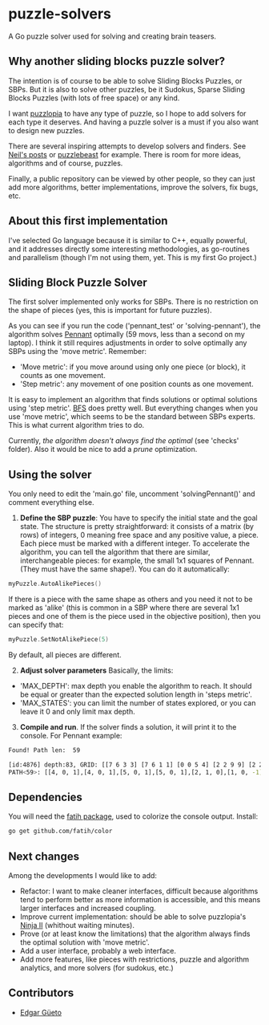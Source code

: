 # puzzle-solvers
A Go puzzle solver used for solving and creating brain teasers. 

## Why another sliding blocks puzzle solver?
The intention is of course to be able to solve Sliding Blocks Puzzles, or SBPs.
But it is also to solve other puzzles, be it Sudokus, Sparse Sliding Blocks Puzzles (with lots of free space) or any kind.

I want [puzzlopia](http://www.puzzlopia.com) to have any type of puzzle, so I hope to add solvers for each type it deserves. And having a puzzle solver is a must if you also want to design new puzzles.

There are several inspiring attempts to develop solvers and finders. See [Neil's posts](https://nbickford.wordpress.com/2012/01/22/sliding-block-puzzles-part-3/) or [puzzlebeast](http://puzzlebeast.com/) for example. There is room for more ideas, algorithms and of course, puzzles.

Finally, a public repository can be viewed by other people, so they can just add more algorithms, better implementations, improve the solvers, fix bugs, etc.


## About this first implementation
I've selected Go language because it is similar to C++, equally powerful, and it addresses directly some interesting methodologies, as go-routines and parallelism (though I'm not using them, yet. This is my first Go project.)


## Sliding Block Puzzle Solver
The first solver implemented only works for SBPs. 
There is no restriction on the shape of pieces (yes, this is important for future puzzles).

As you can see if you run the code ('pennant_test' or 'solving-pennant'), the algorithm solves [Pennant](http://www.puzzlopia.com/puzzles/pennant/play) optimally (59 movs, less than a second on my laptop). I think it still requires adjustments in order to solve optimally any SBPs using the 'move metric'. Remember:
- 'Move metric': if you move around using only one piece (or block), it counts as one movement.
- 'Step metric': any movement of one position counts as one movement.

It is easy to implement an algorithm that finds solutions or optimal solutions using 'step metric'. [BFS](https://en.wikipedia.org/wiki/Depth-first_search) does pretty well. But everything changes when you use 'move metric', which seems to be the standard between SBPs experts. This is what current algorithm tries to do.

Currently, *the algorithm doesn't always find the optimal* (see 'checks' folder). Also it would be nice to add a _prune_ optimization.

## Using the solver
You only need to edit the 'main.go' file, uncomment 'solvingPennant()' and comment everything else. 

1. **Define the SBP puzzle**:
  You have to specify the initial state and the goal state. The structure is pretty straightforward: it consists of a matrix (by rows) of integers, 0 meaning free space and any positive value, a piece.
  Each piece must be marked with a different integer.
  To accelerate the algorithm, you can tell the algorithm that there are similar, interchangeable pieces: for example, the small 1x1 squares of
  Pennant. (They must have the same shape!).
  You can do it automatically:

  ```go
  myPuzzle.AutoAlikePieces()
  ```

  If there is a piece with the same shape as others and you need it not to be marked as 'alike' (this is common in a SBP where there are several 1x1 pieces and one of them is the piece used in the objective position), then you can specify that:

  ```go
  myPuzzle.SetNotAlikePiece(5)
  ```
  By default, all pieces are different.


2. **Adjust solver parameters**
  Basically, the limits:
  - 'MAX_DEPTH': max depth you enable the algorithm to reach. It should be equal or greater than the expected solution length in 'steps metric'.
  - 'MAX_STATES': you can limit the number of states explored, or you can leave it 0 and only limit max depth.


3. **Compile and run**. If the solver finds a solution, it will print it to the console. For Pennant example:

  ```bash
  Found! Path len:  59

  [id:4876] depth:83, GRID: [[7 6 3 3] [7 6 1 1] [0 0 5 4] [2 2 9 9] [2 2 8 8]]
  PATH<59>: [[4, 0, 1],[4, 0, 1],[5, 0, 1],[5, 0, 1],[2, 1, 0],[1, 0, -1],[1, 0, -1],[3, -1, 0],[5, -1, 0],[5, 0, 1],[2, 0, 1],[6, -1, 0],[6, -1, 0],[7, 0, -1],[8, 0, -1],[9, 0, -1],[4, 1, 0],[4, 1, 0],[5, 1, 0],[5, 1, 0],[2, 0, 1],[6, 0, 1],[7, -1, 0],[7, -1, 0],[8, 0, -1],[5, 0, -1],[4, -1, 0],[9, 0, 1],[8, 1, 0],[5, 0, -1],[5, 0, -1],[4, 0, -1],[4, 0, -1],[2, 1, 0],[3, 1, 0],[1, 0, 1],[1, 0, 1],[6, -1, 0],[4, -1, 0],[5, 0, 1],[7, 1, 0],[6, 0, -1],[4, -1, 0],[4, -1, 0],[5, -1, 0],[5, -1, 0],[7, 0, 1],[6, 1, 0],[6, 1, 0],[5, 0, -1],[5, -1, 0],[3, 0, -1],[3, 0, -1],[1, 1, 0],[4, 0, 1],[4, 0, 1],[5, 0, 1],[5, 0, 1],[3, -1, 0],[1, 0, -1],[4, 1, 0],[5, 0, 1],[3, 0, 1],[6, -1, 0],[6, -1, 0],[7, 0, -1],[2, 0, -1],[4, 1, 0],[4, 1, 0],[5, 1, 0],[5, 1, 0],[1, 0, 1],[3, 0, 1],[6, 0, 1],[7, -1, 0],[7, -1, 0],[2, 0, -1],[4, 0, -1],[4, -1, 0],[9, -1, 0],[8, 0, 1],[8, 0, 1],[2, 1, 0]]
  ```

## Dependencies
You will need the [fatih package](https://github.com/fatih/color), used to colorize the console output. Install:
```bash
go get github.com/fatih/color
```

## Next changes
Among the developments I would like to add:
- Refactor: I want to make cleaner interfaces, difficult because algorithms tend to perform better as more information is accessible, and this means larger interfaces and increased coupling.
- Improve current implementation: should be able to solve puzzlopia's [Ninja II](http://www.puzzlopia.com/puzzles/ninja-ii/play) (whithout waiting minutes).
- Prove (or at least know the limitations) that the algorithm always finds the optimal solution with 'move metric'.
- Add a user interface, probably a web interface.
- Add more features, like pieces with restrictions, puzzle and algorithm analytics, and more solvers (for sudokus, etc.)


## Contributors

- [Edgar Güeto](https://github.com/edgarweto)


